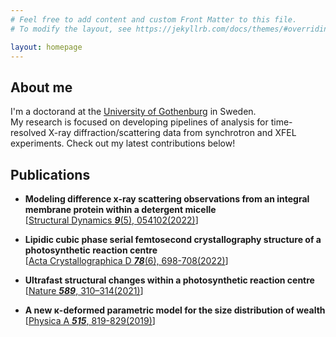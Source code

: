 ```yaml
---
# Feel free to add content and custom Front Matter to this file.
# To modify the layout, see https://jekyllrb.com/docs/themes/#overriding-theme-defaults

layout: homepage
---
```

<!-- # Welcome to my site! -->

## About me
I'm a doctorand at the [University of Gothenburg](https://www.gu.se/en/about/find-staff/adamsvallejosdonoso) in Sweden. <br>
My research is focused on developing pipelines of analysis for time-resolved X-ray diffraction/scattering data from synchrotron and XFEL experiments. Check out my latest contributions below!

## Publications

- **Modeling difference x-ray scattering observations from an integral membrane protein within a detergent micelle** <br>
[[Structural Dynamics ***9***(5), 054102(2022)](https://doi.org/10.1063/4.0000157)]

- **Lipidic cubic phase serial femtosecond crystallography structure of a photosynthetic reaction centre** <br>
[[Acta Crystallographica D ***78***(6), 698-708(2022)](https://doi.org/10.1107/S2059798322004144)]

- **Ultrafast structural changes within a photosynthetic reaction centre** <br>
[[Nature ***589***, 310–314(2021)](https://www.nature.com/articles/s41586-020-3000-7)]

- **A new κ-deformed parametric model for the size distribution of wealth** <br>
[[Physica A ***515***, 819-829(2019)](https://doi.org/10.1016/j.physa.2018.09.060)]
